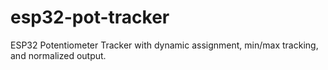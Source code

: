# esp32-pot-tracker
ESP32 Potentiometer Tracker with dynamic assignment, min/max tracking, and normalized output.
